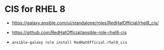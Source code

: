 # CIS for RHEL 8
- https://galaxy.ansible.com/ui/standalone/roles/RedHatOfficial/rhel8_cis/
- https://github.com/RedHatOfficial/ansible-role-rhel8-cis

- `ansible-galaxy role install RedHatOfficial.rhel8_cis`
